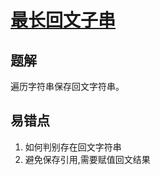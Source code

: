 # [最长回文子串](https://leetcode-cn.com/problems/longest-palindromic-substring/)

## 题解
遍历字符串保存回文字符串。




## 易错点
1. 如何判别存在回文字符串
2. 避免保存引用,需要赋值回文结果

